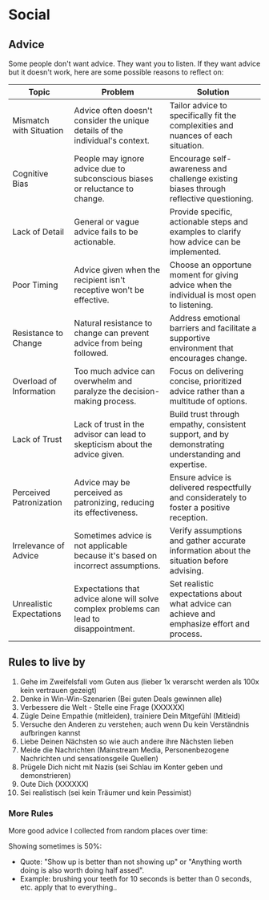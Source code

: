 # Social

## Advice

Some people don't want advice. They want you to listen.
If they want advice but it doesn't work, here are some possible reasons to reflect on:

| **Topic**                 | **Problem**                                                                 | **Solution**                                                                                        |
|---------------------------|-----------------------------------------------------------------------------|-----------------------------------------------------------------------------------------------------|
| Mismatch with Situation   | Advice often doesn't consider the unique details of the individual's context.| Tailor advice to specifically fit the complexities and nuances of each situation.                   |
| Cognitive Bias            | People may ignore advice due to subconscious biases or reluctance to change. | Encourage self-awareness and challenge existing biases through reflective questioning.             |
| Lack of Detail            | General or vague advice fails to be actionable.                             | Provide specific, actionable steps and examples to clarify how advice can be implemented.          |
| Poor Timing               | Advice given when the recipient isn't receptive won't be effective.         | Choose an opportune moment for giving advice when the individual is most open to listening.        |
| Resistance to Change      | Natural resistance to change can prevent advice from being followed.        | Address emotional barriers and facilitate a supportive environment that encourages change.        |
| Overload of Information   | Too much advice can overwhelm and paralyze the decision-making process.     | Focus on delivering concise, prioritized advice rather than a multitude of options.                |
| Lack of Trust             | Lack of trust in the advisor can lead to skepticism about the advice given. | Build trust through empathy, consistent support, and by demonstrating understanding and expertise.|
| Perceived Patronization   | Advice may be perceived as patronizing, reducing its effectiveness.         | Ensure advice is delivered respectfully and considerately to foster a positive reception.          |
| Irrelevance of Advice     | Sometimes advice is not applicable because it's based on incorrect assumptions.| Verify assumptions and gather accurate information about the situation before advising.           |
| Unrealistic Expectations  | Expectations that advice alone will solve complex problems can lead to disappointment.| Set realistic expectations about what advice can achieve and emphasize effort and process.       |

## Rules to live by

1. Gehe im Zweifelsfall vom Guten aus (lieber 1x verarscht werden als 100x kein vertrauen gezeigt)
2. Denke in Win-Win-Szenarien (Bei guten Deals gewinnen alle)
3. Verbessere die Welt - Stelle eine Frage (XXXXXX)
4. Zügle Deine Empathie (mitleiden), trainiere Dein Mitgefühl (Mitleid)
5. Versuche den Anderen zu verstehen; auch wenn Du kein Verständnis aufbringen kannst
6. Liebe Deinen Nächsten so wie auch andere ihre Nächsten lieben
7. Meide die Nachrichten (Mainstream Media, Personenbezogene Nachrichten und sensationsgeile Quellen)
8. Prügele Dich nicht mit Nazis (sei Schlau im Konter geben und demonstrieren)
9. Oute Dich (XXXXXX)
10. Sei realistisch (sei kein Träumer und kein Pessimist)

### More Rules

More good advice I collected from random places over time:

Showing sometimes is 50%:

- Quote: "Show up is better than not showing up" or "Anything worth doing is also worth doing half assed".
- Example: brushing your teeth for 10 seconds is better than 0 seconds, etc. apply that to everything..
